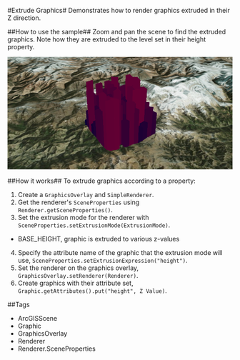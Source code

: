 #Extrude Graphics#
Demonstrates how to render graphics extruded in their Z direction.

##How to use the sample##
Zoom and pan the scene to find the extruded graphics. Note how they are extruded to the level set in their height 
property.

![](ExtrudeGraphics.png)

##How it works##
To extrude graphics according to a property:

1. Create a `GraphicsOverlay` and `SimpleRenderer`.
2. Get the renderer's `SceneProperties` using `Renderer.getSceneProperties()`.
3. Set the extrusion mode for the renderer with `SceneProperties.setExtrusionMode(ExtrusionMode)`.
  - BASE_HEIGHT, graphic is extruded to various z-values
4. Specify the attribute name of the graphic that the extrusion mode will use, `SceneProperties.setExtrusionExpression("height")`.
5. Set the renderer on the graphics overlay, `GraphicsOverlay.setRenderer(Renderer)`.
6. Create graphics with their attribute set, `Graphic.getAttributes().put("height", Z Value)`.

##Tags
- ArcGISScene
- Graphic
- GraphicsOverlay
- Renderer
- Renderer.SceneProperties
